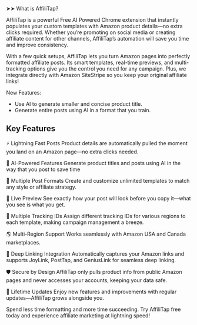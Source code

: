 ➤➤ What is AffiliTap?

AffiliTap is a powerful Free AI Powered Chrome extension that instantly populates your custom templates with Amazon product details—no extra clicks required. Whether you’re promoting on social media or creating affiliate content for other channels, AffiliTap’s automation will save you time and improve consistency.

With a few quick setups, AffiliTap lets you turn Amazon pages into perfectly formatted affiliate posts. Its smart templates, real-time previews, and multi-tracking options give you the control you need for any campaign. Plus, we integrate directly with Amazon SiteStripe so you keep your original affiliate links!

New Features:
- Use AI to generate smaller and concise product title.
- Generate entire posts using AI in a format that you train.


Key Features
-------------------------------------------------------------------------------

⚡ Lightning Fast Posts
Product details are automatically pulled the moment you land on an Amazon page—no extra clicks needed.

🧠
AI-Powered Features
Generate product titles and posts using AI in the way that you post to save time

📝 Multiple Post Formats
Create and customize unlimited templates to match any style or affiliate strategy.

👀 Live Preview
See exactly how your post will look before you copy it—what you see is what you get.

🔑 Multiple Tracking IDs
Assign different tracking IDs for various regions to each template, making campaign management a breeze.

🌎 Multi-Region Support
Works seamlessly with Amazon USA and Canada marketplaces.

🔗 Deep Linking Integration
Automatically captures your Amazon links and supports JoyLink, PostTap, and GeniusLink for seamless deep linking.

🛡️ Secure by Design
AffiliTap only pulls product info from public Amazon pages and never accesses your accounts, keeping your data safe.

🔄 Lifetime Updates
Enjoy new features and improvements with regular updates—AffiliTap grows alongside you.

Spend less time formatting and more time succeeding. Try AffiliTap free today and experience affiliate marketing at lightning speed!
